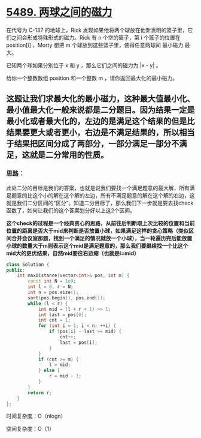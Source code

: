 # [5489. 两球之间的磁力](https://leetcode-cn.com/problems/magnetic-force-between-two-balls/)

在代号为 C-137 的地球上，Rick 发现如果他将两个球放在他新发明的篮子里，它们之间会形成特殊形式的磁力。Rick 有 n 个空的篮子，第 i 个篮子的位置在 position[i] ，Morty 想把 m 个球放到这些篮子里，使得任意两球间 最小磁力 最大。

已知两个球如果分别位于 x 和 y ，那么它们之间的磁力为 |x - y| 。

给你一个整数数组 position 和一个整数 m ，请你返回最大化的最小磁力。

## 这题让我们求最大化的最小磁力，这种**最大值最小化、最小值最大化一般来说都是二分题目。因为结果一定是最小化或者最大化的，左边的是满足这个结果的但是比结果要更大或者更小，右边是不满足结果的，所以相当于结果把区间分成了两部分，一部分满足一部分不满足，这就是二分常用的性质。**

### 思路：

此处二分的目标是我们的答案，也就是说我们要找一个满足题意的最大解，所有满足题意的比这个小的解在这个解的左边，所有不满足题意的解在这个解的右边，这就是我们二分区间的“区分”。知道二分目标了，那么我们下一步就是要去找check函数了，如何让我们的这个答案划分好以上这2个区间。

**这个check的过程是一个经典贪心的思路，从前往后判断取上次比较的位置和当前位置的距离是否大于mid来判断是否放置小球，如果满足这样的贪心策略（类似区间合并会议室那题，找到一个满足的情况就放一个小球），当一轮遍历完后能放置小球的数量大于m则表示这个mid是满足题意的，那么我们要继续找一个比这个mid大的更优结果，自然mid要往右边缩（也就是l=mid）**

```c++
class Solution {
public:
    int maxDistance(vector<int>& pos, int m) {
        const int N = 1e9;
        int l = 0, r = N;
        int n = pos.size();
        sort(pos.begin(), pos.end());
        while (l < r) {
            int mid = (l + r + 1) >> 1;
            int last = pos[0];
            int cnt = 1;
            for (int i = 1; i < n; ++i) {
                if (pos[i] - last >= mid) {
                    cnt++;
                    last = pos[i];
                }
            }
            if (cnt >= m) {
                l = mid;
            } else {
                r = mid - 1;
            }
        }
        return r;
    }
};
```



时间复杂度：O（nlogn）

空间复杂度：O（1）